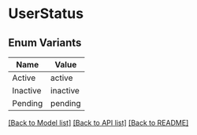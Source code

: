 # UserStatus

## Enum Variants

| Name | Value |
|---- | -----|
| Active | active |
| Inactive | inactive |
| Pending | pending |


[[Back to Model list]](../README.md#documentation-for-models) [[Back to API list]](../README.md#documentation-for-api-endpoints) [[Back to README]](../README.md)


